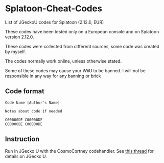 # Splatoon-Cheat-Codes
List of JGeckoU codes for Splatoon (2.12.0, EUR)

These codes have been tested only on a European console and on Splatoon version 2.12.0.

These codes were collected from different sources, some code was created by myself.

The codes normally work online, unless otherwise stated.

Some of these codes may cause your WiiU to be banned.
I will not be responsible in any way for any banning or brick

## Code format
```
Code Name [Author's Name]

Notes about code if needed

C00000DE C00000DE
C00000DE C00000DE
```
## Instruction
Run in JGecko U with the CosmoCortney codehandler. See [this thread](https://gbatemp.net/threads/jgecko-u-setup-guide.426292/) for details on JGecko U.
